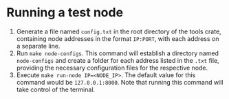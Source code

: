 # Running a test node

1. Generate a file named `config.txt` in the root directory of the tools crate, containing node addresses in the format `IP:PORT`, with each address on a separate line.
2. Run `make node-configs`. This command will establish a directory named `node-configs` and create a folder for each address listed in the `.txt` file, providing the necessary configuration files for the respective node.
3. Execute `make run-node IP=<NODE_IP>`. The default value for this command would be `127.0.0.1:8000`. Note that running this command will take control of the terminal.

